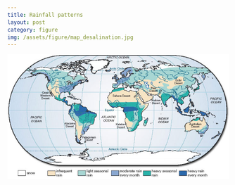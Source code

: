 ```yaml
---
title: Rainfall patterns
layout: post
category: figure
img: /assets/figure/map_desalination.jpg
---
```


![Rainfall patterns](/assets/figure/map_desalination.jpg)
